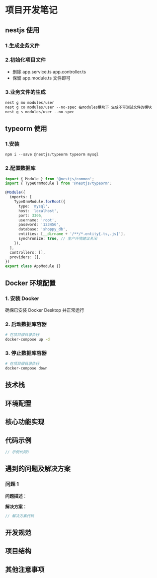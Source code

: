 # 项目开发笔记

## nestjs 使用

### 1.生成业务文件

### 2.初始化项目文件

- 删除 app.service.ts app.controller.ts
- 保留 app.module.ts 文件即可

### 3.业务文件的生成

```typescript
nest g mo modules/user
nest g co modules/user --no-spec 在modules模块下 生成不带测试文件的模块
nest g s modules/user --no-spec
```

## typeorm 使用

### 1.安装

```typescript
npm i --save @nestjs/typeorm typeorm mysql
```

### 2.配置数据库

```typescript
import { Module } from '@nestjs/common';
import { TypeOrmModule } from '@nestjs/typeorm';

@Module({
  imports: [
    TypeOrmModule.forRoot({
      type: 'mysql',
      host: 'localhost',
      port: 3306,
      username: 'root',
      password: '123456',
      database: 'shoppy_db',
      entities: [__dirname + '/**/*.entity{.ts,.js}'],
      synchronize: true, // 生产环境建议关闭
    }),
  ],
  controllers: [],
  providers: [],
})
export class AppModule {}
```

## Docker 环境配置

### 1. 安装 Docker

确保已安装 Docker Desktop 并正常运行

### 2. 启动数据库容器

```bash
# 在项目根目录执行
docker-compose up -d
```

### 3. 停止数据库容器

```bash
# 在项目根目录执行
docker-compose down
```

## 技术栈

## 环境配置

## 核心功能实现

## 代码示例

```typescript
// 示例代码3
```

## 遇到的问题及解决方案

### 问题 1

**问题描述**：

**解决方案**：

```typescript
// 解决方案代码
```

## 开发规范

## 项目结构

## 其他注意事项
